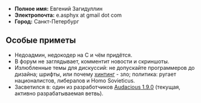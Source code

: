   - **Полное имя:** Евгений Загидуллин
  - **Электропочта:** e.asphyx at gmail dot com
  - **Город:** Санкт-Петербург

## Особые приметы

  - Недоадмин, недокодер на C и чём придётся.
  - В форум не заглядывает, комментит новости и скриншоты.
  - Излюбленные темы для дискуссий: не допускайте программеров до
    дизайна; шрифты, или почему
    [хинтинг](http://en.wikipedia.org/wiki/Font_hinting) - зло;
    политика: ругает националистов, либералов и Homo Sovieticus.
  - Засветился в: один из разработчиков
    [Audacious 1.9.0](http://hg.atheme.org/audacious) (текущая, активно
    разрабатываемая ветвь).
